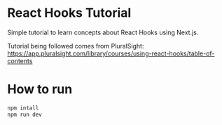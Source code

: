 # React Hooks Tutorial

Simple tutorial to learn concepts about React Hooks using Next.js.

Tutorial being followed comes from PluralSight:
https://app.pluralsight.com/library/courses/using-react-hooks/table-of-contents

# How to run
```bash
npm intall
npm run dev
```